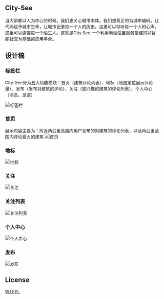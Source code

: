 ## City-See
当大家都以人为中心的时候，我们更关心城市本体。我们想真正的为城市编码，让代码赋予城市生命，让城市记录每一个人的历史。这里可以倾听每一个人的心声，这里可以连接每一个陌生人。这就是City See,一个利用地理位置服务搭建的以智能社交为基础的应用平台。
## 设计稿
### 标签栏
City-See分为五大功能模块：首页（建筑评论列表）、地标（地图定位展示评论量）、发布（发布对建筑的评论）、关注（感兴趣的建筑的评论列表）、个人中心（消息、足迹）

![标签栏](https://raw.githubusercontent.com/git-hacker/City-See/master/Product/%E5%8E%9F%E5%9E%8B%E5%9B%BE/%E6%A0%87%E7%AD%BE%E6%A0%8F.png)
### 首页
展示内容主要为：附近两公里范围内用户发布的对建筑的评论列表，以及两公里范围内评论最火的建筑
![首页](https://raw.githubusercontent.com/git-hacker/City-See/master/Image/%E9%A6%96%E9%A1%B5.png)
### 地标
![地标](https://raw.githubusercontent.com/git-hacker/City-See/master/Product/%E5%8E%9F%E5%9E%8B%E5%9B%BE/%E5%9C%B0%E6%A0%87.png)
### 关注
![关注](https://raw.githubusercontent.com/git-hacker/City-See/master/Image/%E5%85%B3%E6%B3%A8.png)
### 关注列表
![关注列表](https://raw.githubusercontent.com/git-hacker/City-See/master/Image/%E5%85%B3%E6%B3%A8%E5%88%97%E8%A1%A8.png)
### 个人中心
![个人中心](https://raw.githubusercontent.com/git-hacker/City-See/master/Image/%E4%B8%AA%E4%BA%BA%E4%B8%AD%E5%BF%83.png)
### 发布
![发布](https://raw.githubusercontent.com/git-hacker/City-See/master/Image/%E5%8F%91%E5%B8%83.png)
## License
[WTFPL](https://github.com/PomeloFoundation/Pomelo.EntityFrameworkCore.MySql/blob/master/LICENSE)
